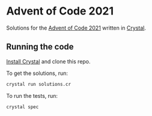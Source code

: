 # Advent of Code 2021

Solutions for the [Advent of Code 2021](http://adventofcode.com/2021) written in [Crystal](https://crystal-lang.org/).

## Running the code

[Install Crystal](https://crystal-lang.org/docs/installation/) and clone this repo.

To get the solutions, run:

```bash
crystal run solutions.cr
```

To run the tests, run:

```bash
crystal spec
```
